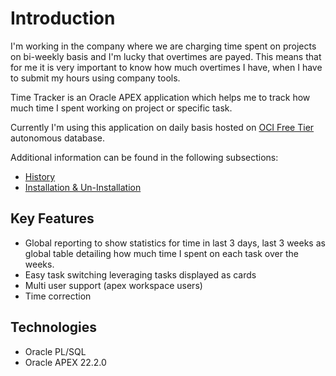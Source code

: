# Introduction

I'm working in the company where we are charging time spent on projects on bi-weekly basis and I'm lucky that overtimes are payed. This means that for me it is very important to know how much overtimes I have, when I have to submit my hours using company tools.

Time Tracker is an Oracle APEX application which helps me to track how much time I spent working on project or specific task.

Currently I'm using this application on daily basis hosted on [OCI Free Tier](https://www.oracle.com/cloud/free/) autonomous database.

Additional information can be found in the following subsections:

- [History](./docs/history.md)
- [Installation & Un-Installation](./docs/installation.md)

## Key Features

- Global reporting to show statistics for time in last 3 days, last 3 weeks as global table detailing how much time I spent on each task over the weeks.
- Easy task switching leveraging tasks displayed as cards
- Multi user support (apex workspace users)
- Time correction

## Technologies

- Oracle PL/SQL
- Oracle APEX 22.2.0
